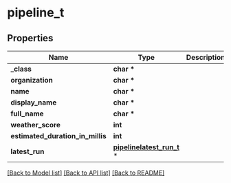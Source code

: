 # pipeline_t

## Properties
Name | Type | Description | Notes
------------ | ------------- | ------------- | -------------
**_class** | **char \*** |  | [optional] 
**organization** | **char \*** |  | [optional] 
**name** | **char \*** |  | [optional] 
**display_name** | **char \*** |  | [optional] 
**full_name** | **char \*** |  | [optional] 
**weather_score** | **int** |  | [optional] 
**estimated_duration_in_millis** | **int** |  | [optional] 
**latest_run** | [**pipelinelatest_run_t**](pipelinelatest_run.md) \* |  | [optional] 

[[Back to Model list]](../README.md#documentation-for-models) [[Back to API list]](../README.md#documentation-for-api-endpoints) [[Back to README]](../README.md)


